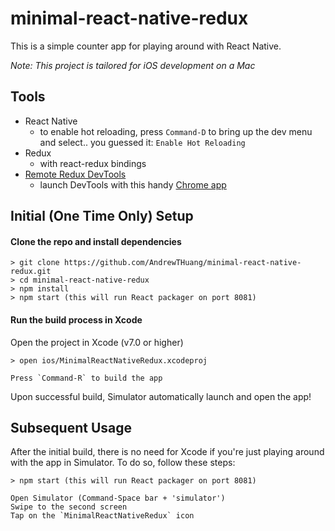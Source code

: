 # minimal-react-native-redux

This is a simple counter app for playing around with React Native.

*Note: This project is tailored for iOS development on a Mac*

## Tools
* React Native
  * to enable hot reloading, press `Command-D` to bring up the dev menu and select.. you guessed it: `Enable Hot Reloading`
* Redux
  * with react-redux bindings
* [Remote Redux DevTools](https://github.com/zalmoxisus/remote-redux-devtools)
  * launch DevTools with this handy [Chrome app](https://chrome.google.com/webstore/detail/remotedev/faicmgpfiaijcedapokpbdejaodbelph)

## Initial (One Time Only) Setup
#### Clone the repo and install dependencies
```
> git clone https://github.com/AndrewTHuang/minimal-react-native-redux.git
> cd minimal-react-native-redux
> npm install
> npm start (this will run React packager on port 8081)
```

#### Run the build process in Xcode
Open the project in Xcode (v7.0 or higher)
```
> open ios/MinimalReactNativeRedux.xcodeproj

Press `Command-R` to build the app
```

Upon successful build, Simulator automatically launch and open the app!

## Subsequent Usage
After the initial build, there is no need for Xcode if you're just playing around with the app in Simulator. To do so, follow these steps:

```
> npm start (this will run React packager on port 8081)

Open Simulator (Command-Space bar + 'simulator')
Swipe to the second screen
Tap on the `MinimalReactNativeRedux` icon
```
